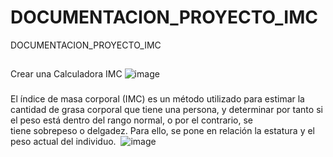 # DOCUMENTACION_PROYECTO_IMC
DOCUMENTACION_PROYECTO_IMC
##
Crear una Calculadora IMC
![image](https://user-images.githubusercontent.com/38921558/204085647-9c4f65ad-64d4-4124-bb08-505691b53921.png)


###
El índice de masa corporal (IMC) es un método utilizado para estimar la cantidad de grasa corporal que tiene una persona, y determinar por tanto si el peso está dentro del rango normal, o por el contrario, se tiene sobrepeso o delgadez. Para ello, se pone en relación la estatura y el peso actual del individuo. 
![image](https://user-images.githubusercontent.com/38921558/204085626-86289df8-f972-4536-9963-c26aca3cde86.png)
